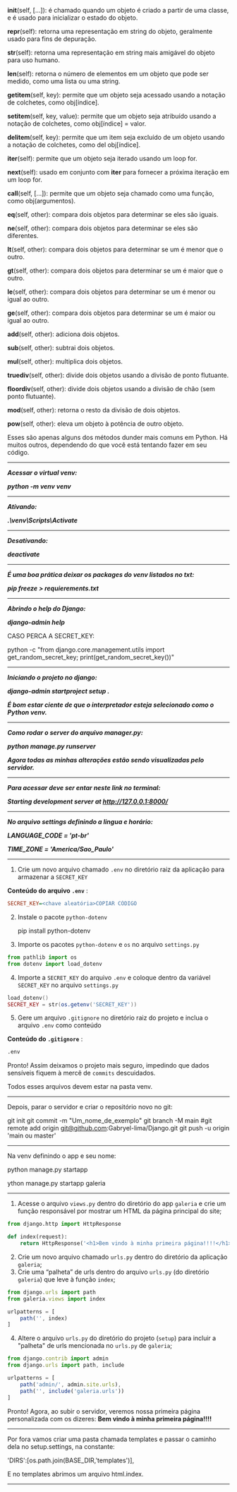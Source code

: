 __init__(self, [...]): é chamado quando um objeto é criado a partir de uma classe, e é usado para inicializar o estado do objeto.

__repr__(self): retorna uma representação em string do objeto, geralmente usado para fins de depuração.

__str__(self): retorna uma representação em string mais amigável do objeto para uso humano.

__len__(self): retorna o número de elementos em um objeto que pode ser medido, como uma lista ou uma string.

__getitem__(self, key): permite que um objeto seja acessado usando a notação de colchetes, como obj[índice].

__setitem__(self, key, value): permite que um objeto seja atribuído usando a notação de colchetes, como obj[índice] = valor.

__delitem__(self, key): permite que um item seja excluído de um objeto usando a notação de colchetes, como del obj[índice].

__iter__(self): permite que um objeto seja iterado usando um loop for.

__next__(self): usado em conjunto com __iter__ para fornecer a próxima iteração em um loop for.

__call__(self, [...]): permite que um objeto seja chamado como uma função, como obj(argumentos).

__eq__(self, other): compara dois objetos para determinar se eles são iguais.

__ne__(self, other): compara dois objetos para determinar se eles são diferentes.

__lt__(self, other): compara dois objetos para determinar se um é menor que o outro.

__gt__(self, other): compara dois objetos para determinar se um é maior que o outro.

__le__(self, other): compara dois objetos para determinar se um é menor ou igual ao outro.

__ge__(self, other): compara dois objetos para determinar se um é maior ou igual ao outro.

__add__(self, other): adiciona dois objetos.

__sub__(self, other): subtrai dois objetos.

__mul__(self, other): multiplica dois objetos.

__truediv__(self, other): divide dois objetos usando a divisão de ponto flutuante.

__floordiv__(self, other): divide dois objetos usando a divisão de chão (sem ponto flutuante).

__mod__(self, other): retorna o resto da divisão de dois objetos.

__pow__(self, other): eleva um objeto à potência de outro objeto.

Esses são apenas alguns dos métodos dunder mais comuns em Python. Há muitos outros, dependendo do que você está tentando fazer em seu código.

---

***Acessar o virtual venv:***

***python -m venv venv***

---

***Ativando:***

***.\venv\Scripts\Activate***

---

***Desativando:***

***deactivate***

---

***É uma boa prática deixar os packages do venv listados no txt:***

***pip freeze > requierements.txt***

---

***Abrindo o help do Django:***

***django-admin help***

CASO PERCA A SECRET_KEY:

python -c "from django.core.management.utils import get_random_secret_key; print(get_random_secret_key())"

---

***Iniciando o projeto no django:***

***django-admin startproject setup .***

***É bom estar ciente de que o interpretador esteja selecionado como o Python venv.***

---

***Como rodar o server do arquivo manager.py:***

***python manage.py runserver***

***Agora todas as minhas alterações estão sendo visualizadas pelo servidor.***

---

***Para acessar deve ser entar neste link no terminal:***

***Starting development server at http://127.0.0.1:8000/***

---

***No arquivo settings definindo a lingua e horário:***

***LANGUAGE_CODE = 'pt-br'***

***TIME_ZONE = 'America/Sao_Paulo'***

---

1) Crie um novo arquivo chamado `.env` no diretório raiz da aplicação para armazenar a `SECRET_KEY`

 **Conteúdo do arquivo `.env`** :

```ini
SECRET_KEY=<chave aleatória>COPIAR CÓDIGO
```

2) Instale o pacote `python-dotenv`

   pip install python-dotenv
3) Importe os pacotes `python-dotenv` e `os` no arquivo `settings.py`

```javascript
from pathlib import os
from dotenv import load_dotenv
```

4) Importe a `SECRET_KEY` do arquivo `.env` e coloque dentro da variável `SECRET_KEY` no arquivo `settings.py`

```lua
load_dotenv()
SECRET_KEY = str(os.getenv('SECRET_KEY'))
```

5) Gere um arquivo `.gitignore` no diretório raiz do projeto e inclua o arquivo `.env` como conteúdo

 **Conteúdo do `.gitignore`** :

```bash
.env
```

Pronto! Assim deixamos o projeto mais seguro, impedindo que dados sensíveis fiquem à mercê de `commits` descuidados.

Todos esses arquivos devem estar na pasta venv.

---

Depois, parar o servidor e criar o repositório novo no git:

git init
git commit -m "Um_nome_de_exemplo"
git branch -M main
#git remote add origin git@github.com:Gabryel-lima/Django.git
git push -u origin 'main ou master'

---

Na venv definindo o app e seu nome:

python manage.py startapp

ython manage.py startapp galeria

---

1) Acesse o arquivo `views.py` dentro do diretório do app `galeria` e crie um função responsável por mostrar um HTML da página principal do site;

```python
from django.http import HttpResponse

def index(request):
    return HttpResponse('<h1>Bem vindo à minha primeira página!!!!</h1>')
```

2) Crie um novo arquivo chamado `urls.py` dentro do diretório da aplicação `galeria`;
3) Crie uma “palheta” de urls dentro do arquivo `urls.py` (do diretório `galeria`) que leve à função `index`;

```javascript
from django.urls import path
from galeria.views import index

urlpatterns = [
    path('', index)
]
```

4) Altere o arquivo `urls.py` do diretório do projeto (`setup`) para incluir a "palheta" de urls mencionada no `urls.py` de `galeria`;

```javascript
from django.contrib import admin
from django.urls import path, include

urlpatterns = [
    path('admin/', admin.site.urls),
    path('', include('galeria.urls'))
]
```

Pronto! Agora, ao subir o servidor, veremos nossa primeira página personalizada com os dizeres: **Bem vindo à minha primeira página!!!!**

---

Por fora vamos criar uma pasta chamada templates e passar o caminho dela no setup.settings, na constante:

'DIRS':[os.path.join(BASE_DIR,'templates')],

E no templates abrimos um arquivo html.index.

---
